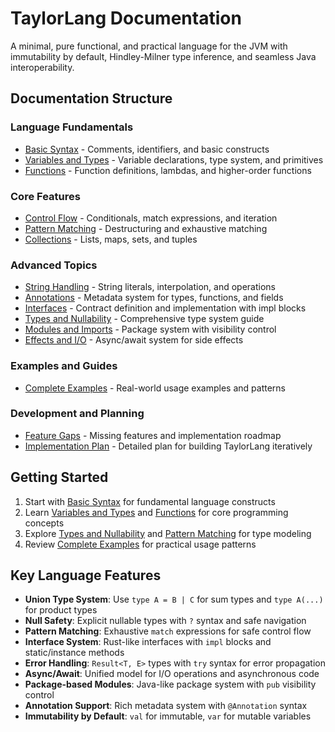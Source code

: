 # TaylorLang Documentation

A minimal, pure functional, and practical language for the JVM with immutability by default, Hindley-Milner type inference, and seamless Java interoperability.

## Documentation Structure

### Language Fundamentals
- [Basic Syntax](./basic-syntax.md) - Comments, identifiers, and basic constructs
- [Variables and Types](./variables-and-types.md) - Variable declarations, type system, and primitives
- [Functions](./functions.md) - Function definitions, lambdas, and higher-order functions

### Core Features
- [Control Flow](./control-flow.md) - Conditionals, match expressions, and iteration
- [Pattern Matching](./pattern-matching.md) - Destructuring and exhaustive matching
- [Collections](./collections.md) - Lists, maps, sets, and tuples

### Advanced Topics
- [String Handling](./string-handling.md) - String literals, interpolation, and operations
- [Annotations](./annotations.md) - Metadata system for types, functions, and fields
- [Interfaces](./interfaces.md) - Contract definition and implementation with impl blocks
- [Types and Nullability](./types-and-nullability.md) - Comprehensive type system guide
- [Modules and Imports](./modules-and-imports.md) - Package system with visibility control
- [Effects and I/O](./effects-and-io.md) - Async/await system for side effects

### Examples and Guides
- [Complete Examples](./examples.md) - Real-world usage examples and patterns

### Development and Planning
- [Feature Gaps](./feature-gaps.md) - Missing features and implementation roadmap
- [Implementation Plan](./implementation-plan.md) - Detailed plan for building TaylorLang iteratively

## Getting Started

1. Start with [Basic Syntax](./basic-syntax.md) for fundamental language constructs
2. Learn [Variables and Types](./variables-and-types.md) and [Functions](./functions.md) for core programming concepts
3. Explore [Types and Nullability](./types-and-nullability.md) and [Pattern Matching](./pattern-matching.md) for type modeling
4. Review [Complete Examples](./examples.md) for practical usage patterns

## Key Language Features

- **Union Type System**: Use `type A = B | C` for sum types and `type A(...)` for product types
- **Null Safety**: Explicit nullable types with `?` syntax and safe navigation
- **Pattern Matching**: Exhaustive `match` expressions for safe control flow
- **Interface System**: Rust-like interfaces with `impl` blocks and static/instance methods
- **Error Handling**: `Result<T, E>` types with `try` syntax for error propagation
- **Async/Await**: Unified model for I/O operations and asynchronous code
- **Package-based Modules**: Java-like package system with `pub` visibility control
- **Annotation Support**: Rich metadata system with `@Annotation` syntax
- **Immutability by Default**: `val` for immutable, `var` for mutable variables